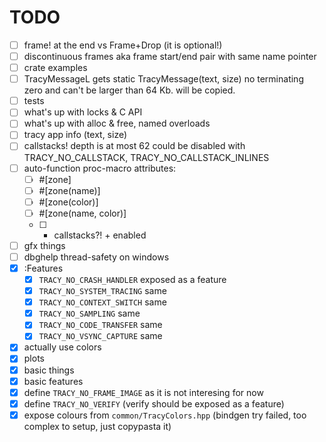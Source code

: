 # TODO

- [ ] frame! at the end vs Frame+Drop (it is optional!)
- [ ] discontinuous frames aka frame start/end pair with same name pointer
- [ ] crate examples
- [ ] TracyMessageL gets static
      TracyMessage(text, size) no terminating zero and can't be larger than 64 Kb. will be copied.
- [ ] tests
- [ ] what's up with locks & C API
- [ ] what's up with alloc & free, named overloads
- [ ] tracy app info (text, size)
- [ ] callstacks! depth is at most 62 could be disabled with TRACY_NO_CALLSTACK, TRACY_NO_CALLSTACK_INLINES
- [ ] auto-function proc-macro attributes:
	- [ ] #[zone]
	- [ ] #[zone(name)]
	- [ ] #[zone(color)]
	- [ ] #[zone(name, color)]
	- [ ] + callstacks?! + enabled
- [ ] gfx things
- [ ] dbghelp thread-safety on windows
- [x] :Features
	- [x] `TRACY_NO_CRASH_HANDLER`  exposed as a feature
	- [x] `TRACY_NO_SYSTEM_TRACING` same
	- [x] `TRACY_NO_CONTEXT_SWITCH` same
	- [x] `TRACY_NO_SAMPLING`       same
	- [x] `TRACY_NO_CODE_TRANSFER`  same
	- [x] `TRACY_NO_VSYNC_CAPTURE`  same
- [x] actually use colors
- [x] plots
- [x] basic things
- [x] basic features
- [x] define `TRACY_NO_FRAME_IMAGE` as it is not interesing for now
- [x] define `TRACY_NO_VERIFY` (verify should be exposed as a feature)
- [x] expose colours from `common/TracyColors.hpp` (bindgen try
      failed, too complex to setup, just copypasta it)
